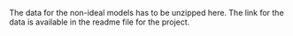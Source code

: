 The data for the non-ideal models has to be unzipped here. The link for the data is available in the readme file for the project.
